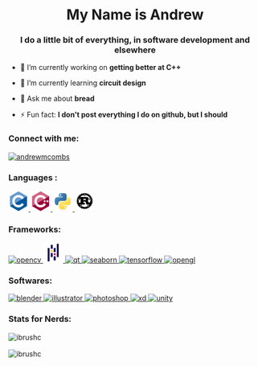 <h1 align="center">My Name is Andrew</h3>  
<h3 align="center">I do a little bit of everything, in software development and elsewhere</h3>  
  
  - 🔭 I’m currently working on **getting better at C++**  
 
- 🌱 I’m currently learning **circuit design**  

- 💬 Ask me about **bread**

- ⚡ Fun fact: **I don't post everything I do on github, but I should**

<h3 align="left">Connect with me:</h3>  
<p align="left">  
<a href="https://instagram.com/andrewmcombs" target="blank"><img align="center" src="https://raw.githubusercontent.com/rahuldkjain/github-profile-readme-generator/master/src/images/icons/Social/instagram.svg" alt="andrewmcombs" height="30" width="40" /></a>  
</p>  
  
<h3 align="left">Languages :</h3>  
<p align="left"> <a href="https://www.cprogramming.com/" target="_blank" rel="noreferrer"> <img src="https://raw.githubusercontent.com/devicons/devicon/master/icons/c/c-original.svg" alt="c" width="40" height="40"/> </a>
 <a href="https://www.w3schools.com/cpp/" target="_blank" rel="noreferrer"> <img src="https://raw.githubusercontent.com/devicons/devicon/master/icons/cplusplus/cplusplus-original.svg" alt="cplusplus" width="40" height="40"/> </a><a href="https://www.python.org" target="_blank" rel="noreferrer"> <img src="https://raw.githubusercontent.com/devicons/devicon/master/icons/python/python-original.svg" alt="python" width="40" height="40"/> </a> <a href="https://www.rust-lang.org" target="_blank" rel="noreferrer"> <img src="https://raw.githubusercontent.com/devicons/devicon/master/icons/rust/rust-plain.svg" alt="rust" width="40" height="40"/> </a>

<h3 align="left">Frameworks:</h3>  
 <a href="https://opencv.org/" target="_blank" rel="noreferrer"> <img src="https://www.vectorlogo.zone/logos/opencv/opencv-icon.svg" alt="opencv" width="40" height="40"/> </a> <a href="https://pandas.pydata.org/" target="_blank" rel="noreferrer"> <img src="https://raw.githubusercontent.com/devicons/devicon/2ae2a900d2f041da66e950e4d48052658d850630/icons/pandas/pandas-original.svg" alt="pandas" width="40" height="40"/> </a> <a href="https://www.qt.io/" target="_blank" rel="noreferrer"> <img src="https://upload.wikimedia.org/wikipedia/commons/0/0b/Qt_logo_2016.svg" alt="qt" width="40" height="40"/> </a> <a href="https://seaborn.pydata.org/" target="_blank" rel="noreferrer"> <img src="https://seaborn.pydata.org/_images/logo-mark-lightbg.svg" alt="seaborn" width="40" height="40"/> </a> <a href="https://www.tensorflow.org" target="_blank" rel="noreferrer"> <img src="https://www.vectorlogo.zone/logos/tensorflow/tensorflow-icon.svg" alt="tensorflow" width="40" height="40"/> </a> <a href="https://www.opengl.org" target="_blank" rel="noreferrer"> <img src="https://upload.wikimedia.org/wikipedia/commons/0/04/OpenGL_logo_%282D%29.svg" alt="opengl" width="40" height="40"/> </a> </p> 
 
<h3 align="left">Softwares:</h3>  
<a href="https://www.blender.org" target="_blank" rel="noreferrer"> <img src="https://cdn.worldvectorlogo.com/logos/blender-2.svg" alt="blender" width="40" height="40"/> </a><a href="https://www.adobe.com/in/products/illustrator.html" target="_blank" rel="noreferrer"> <img src="https://www.vectorlogo.zone/logos/adobe_illustrator/adobe_illustrator-icon.svg" alt="illustrator" width="40" height="40"/> </a><a href="https://www.photoshop.com/en" target="_blank" rel="noreferrer"> <img src="https://cdn.worldvectorlogo.com/logos/photoshop-cc-4.svg" alt="photoshop" width="40" height="40"/> </a><a href="https://www.adobe.com/products/premiere.html" target="_blank" rel="noreferrer"> <img src="https://cdn.worldvectorlogo.com/logos/premiere-cc.svg" alt="xd" width="40" height="40"/> </a><a href="https://unity.com/" target="_blank" rel="noreferrer"> <img src="https://www.vectorlogo.zone/logos/unity3d/unity3d-icon.svg" alt="unity" width="40" height="40"/> </a>  </p>  


<h3 align="left">Stats for Nerds:</h3>  
<p><img align="center" src="https://github-readme-stats.vercel.app/api/top-langs?username=ibrushc&show_icons=true&locale=en&layout=compact" alt="ibrushc" /></p>  
  
<p><img align="center" src="https://github-readme-streak-stats.herokuapp.com/?user=ibrushc&" alt="ibrushc" /></p>
